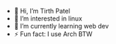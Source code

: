 - 👋 Hi, I’m Tirth Patel
- 👀 I’m interested in linux
- 🌱 I’m currently learning web dev
- ⚡ Fun fact: I use Arch BTW

<!---
PatelTirth25/PatelTirth25 is a ✨ special ✨ repository because its `README.md` (this file) appears on your GitHub profile.
You can click the Preview link to take a look at your changes.
--->
